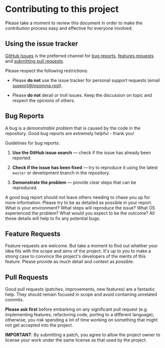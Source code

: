 # Contributing to this project

Please take a moment to review this document in order to make the contribution
process easy and effective for everyone involved.

## Using the issue tracker

[GitHub Issues](https://github.com/getinsomnia/insomnia/issues) is the preferred channel
for [bug reports](#bug-reports), [features requests](#feature-requests)
and [submitting pull requests](#pull-requests).

Please respect the following restrictions:

- Please **do not** use the issue tracker for personal support requests (email
  [support@insomnia.rest](mailto:support@insomnia.rest)).

- Please **do not** derail or troll issues. Keep the discussion on topic and
  respect the opinions of others.

## Bug Reports

A bug is a _demonstrable problem_ that is caused by the code in the repository.
Good bug reports are extremely helpful - thank you!

Guidelines for bug reports:

1. **Use the GitHub issue search** &mdash; check if the issue has already been
   reported.

2. **Check if the issue has been fixed** &mdash; try to reproduce it using the
   latest `master` or development branch in the repository.

3. **Demonstrate the problem** &mdash; provide clear steps that can be reproduced.

A good bug report should not leave others needing to chase you up for more
information. Please try to be as detailed as possible in your report. What is
your environment? What steps will reproduce the issue? What OS experienced the
problem? What would you expect to be the outcome? All these details will help
to fix any potential bugs.

## Feature Requests

Feature requests are welcome. But take a moment to find out whether your idea
fits with the scope and aims of the project. It's up to _you_ to make a strong
case to convince the project's developers of the merits of this feature. Please
provide as much detail and context as possible.

## Pull Requests

Good pull requests (patches, improvements, new features) are a fantastic
help. They should remain focused in scope and avoid containing unrelated
commits.

**Please ask first** before embarking on any significant pull request (e.g.
implementing features, refactoring code, porting to a different language),
otherwise, you risk spending a lot of time working on something that might
not get accepted into the project.

**IMPORTANT**: By submitting a patch, you agree to allow the project owner to
license your work under the same license as that used by the project.
